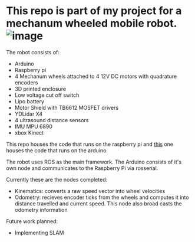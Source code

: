 # This repo is part of my project for a mechanum wheeled mobile robot.![image](https://user-images.githubusercontent.com/51008991/195839631-a5430000-55e1-4173-9d1e-df261b86fe62.png)
 
The robot consists of:
  - Arduino
  - Raspberry pi
  - 4 Mechanum wheels attached to 4 12V DC motors with quadrature encoders
  - 3D printed enclosure
  - Low voltage cut off switch
  - Lipo battery
  - Motor Shield with TB6612 MOSFET drivers 
  - YDLidar X4
  - 4 ultrasound distance sensors
  - IMU MPU 6890
  - xbox Kinect
  

This repo houses the code that runs on the raspberry pi and [this](https://github.com/bus0v/Robot-Arduino) one houses the code that runs on the arduino.

The robot uses ROS as the main framework. The Arduino consists of it's own node and communicates to the Raspberry Pi via rosserial. 

Currently these are the nodes completed:

- Kinematics: converts a raw speed vector into wheel velocities
- Odometry: recieves encoder ticks from the wheels and computes it into distance travelled and current speed. This node also broad casts the odometry information

Future work planned:
 - Implementing SLAM
 
